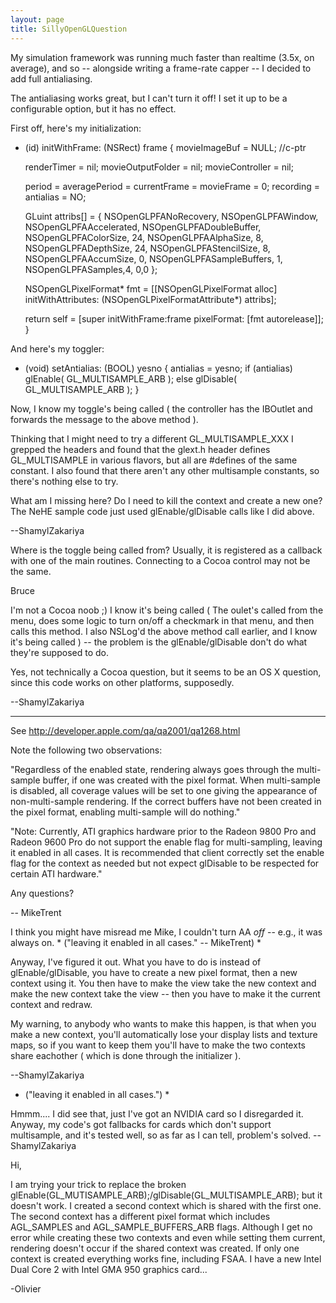 ```yaml
---
layout: page
title: SillyOpenGLQuestion
---
```




My simulation framework was running much faster than realtime (3.5x, on average), and so  -- alongside writing a frame-rate capper -- I decided to add full antialiasing.

The antialiasing works great, but I can't turn it off! I set it up to be a configurable option, but it has no effect.

First off, here's my initialization:

    
- (id) initWithFrame: (NSRect) frame
{
	movieImageBuf = NULL; //c-ptr
	
	renderTimer = nil;
	movieOutputFolder = nil;
	movieController = nil;
	
	period = averagePeriod = currentFrame = movieFrame = 0;
	recording = antialias = NO;	

	GLuint attribs[] = 
	{
		NSOpenGLPFANoRecovery,
		NSOpenGLPFAWindow,
		NSOpenGLPFAAccelerated,
		NSOpenGLPFADoubleBuffer,
		NSOpenGLPFAColorSize, 24,
		NSOpenGLPFAAlphaSize, 8,
		NSOpenGLPFADepthSize, 24,
		NSOpenGLPFAStencilSize, 8,
		NSOpenGLPFAAccumSize, 0,
		NSOpenGLPFASampleBuffers, 1,
		NSOpenGLPFASamples,4,
		0,0
	};

	NSOpenGLPixelFormat* fmt = 
		[[NSOpenGLPixelFormat alloc] initWithAttributes: (NSOpenGLPixelFormatAttribute*) attribs]; 
		
	return self = [super initWithFrame:frame pixelFormat: [fmt autorelease]];
}


And here's my toggler:

    

- (void) setAntialias: (BOOL) yesno
{
	antialias = yesno;
	if (antialias) glEnable( GL_MULTISAMPLE_ARB );
	else glDisable( GL_MULTISAMPLE_ARB );
}



Now, I know my toggle's being called ( the controller has the IBOutlet and forwards the message to the above method ). 

Thinking that I might need to try a different GL_MULTISAMPLE_XXX I grepped the headers and found that the glext.h header defines GL_MULTISAMPLE in various flavors, but all are #defines of the same constant. I also found that there aren't any other multisample constants, so there's nothing else to try.

What am I missing here? Do I need to kill the context and create a new one? The NeHE sample code just used glEnable/glDisable calls like I did above.

--ShamylZakariya

Where is the toggle being called from?  Usually, it is registered as a callback with one of the main routines.
Connecting to a Cocoa control may not be the same.

Bruce

I'm not a Cocoa noob ;) I know it's being called ( The oulet's called from the menu, does some logic to turn on/off a checkmark in that menu, and then calls this method. I also NSLog'd the above method call earlier, and I know it's being called ) -- the problem is the glEnable/glDisable don't do what they're supposed to do.

Yes, not technically a Cocoa question, but it seems to be an OS X question, since this code works on other platforms, supposedly.

--ShamylZakariya

----

See http://developer.apple.com/qa/qa2001/qa1268.html

Note the following two observations: 

"Regardless of the enabled state, rendering always goes through the multi-sample buffer, if one was created with the pixel format. When multi-sample is disabled, all coverage values will be set to one giving the appearance of non-multi-sample rendering. If the correct buffers have not been created in the pixel format, enabling multi-sample will do nothing."

"Note: Currently, ATI graphics hardware prior to the Radeon 9800 Pro and Radeon 9600 Pro do not support the enable flag for multi-sampling, leaving it enabled in all cases. It is recommended that client correctly set the enable flag for the context as needed but not expect glDisable to be respected for certain ATI hardware."

Any questions?

-- MikeTrent

I think you might have misread me Mike, I couldn't turn AA *off* -- e.g., it was always on. * ("leaving it enabled in all cases." -- MikeTrent) *

Anyway, I've figured it out. What you have to do is instead of glEnable/glDisable, you have to create a new pixel format, then a new context using it. You then have to make the view take the new context and make the new context take the view -- then you have to make it the current context and redraw.

My warning, to anybody who wants to make this happen, is that when you make a new context, you'll automatically lose your display lists and texture maps, so if you want to keep them you'll have to make the two contexts share eachother ( which is done through the initializer ).

--ShamylZakariya

 * ("leaving it enabled in all cases.") *

Hmmm.... I did see that, just I've got an NVIDIA card so I disregarded it. Anyway, my code's got fallbacks for cards which don't support multisample, and it's tested well, so as far as I can tell, problem's solved. --ShamylZakariya

Hi,

I am trying your trick to replace the broken glEnable(GL_MUTISAMPLE_ARB);/glDisable(GL_MULTISAMPLE_ARB); but it doesn't work. I created a second context which is shared with the first one. The second context has a different pixel format which includes AGL_SAMPLES and AGL_SAMPLE_BUFFERS_ARB flags. Although I get no error while creating these two contexts and even while setting them current, rendering doesn't occur if the shared context was created. If only one context is created everything works fine, including FSAA. I have a new Intel Dual Core 2 with Intel GMA 950 graphics card...

-Olivier

